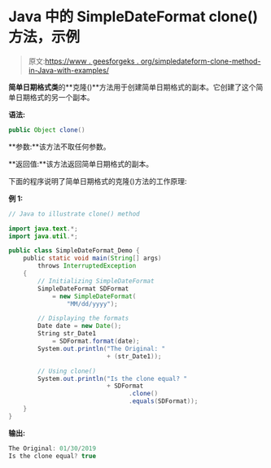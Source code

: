 # Java 中的 SimpleDateFormat clone()方法，示例

> 原文:[https://www . geesforgeks . org/simpledateform-clone-method-in-Java-with-examples/](https://www.geeksforgeeks.org/simpledateformat-clone-method-in-java-with-examples/)

**简单日期格式类**的**克隆()**方法用于创建简单日期格式的副本。它创建了这个简单日期格式的另一个副本。

**语法:**

```java
public Object clone()
```

**参数:**该方法不取任何参数。

**返回值:**该方法返回简单日期格式的副本。

下面的程序说明了简单日期格式的克隆()方法的工作原理:

**例 1:**

```java
// Java to illustrate clone() method

import java.text.*;
import java.util.*;

public class SimpleDateFormat_Demo {
    public static void main(String[] args)
        throws InterruptedException
    {
        // Initializing SimpleDateFormat
        SimpleDateFormat SDFormat
            = new SimpleDateFormat(
                "MM/dd/yyyy");

        // Displaying the formats
        Date date = new Date();
        String str_Date1
            = SDFormat.format(date);
        System.out.println("The Original: "
                           + (str_Date1));

        // Using clone()
        System.out.println("Is the clone equal? "
                           + SDFormat
                                 .clone()
                                 .equals(SDFormat));
    }
}
```

**输出:**

```java
The Original: 01/30/2019
Is the clone equal? true

```